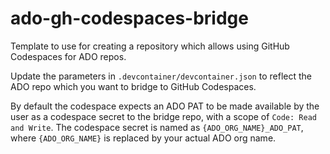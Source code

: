 # ado-gh-codespaces-bridge

Template to use for creating a repository which allows using GitHub Codespaces for ADO repos.

Update the parameters in `.devcontainer/devcontainer.json` to reflect the ADO repo which you want to bridge to GitHub Codespaces.

By default the codespace expects an ADO PAT to be made available by the user as a codespace secret to the bridge repo, with a scope of `Code: Read and Write`. The codespace secret is named as `{ADO_ORG_NAME}_ADO_PAT`, where `{ADO_ORG_NAME}` is replaced by your actual ADO org name.
